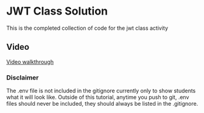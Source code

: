 # JWT Class Solution

This is the completed collection of code for the jwt class activity

## Video

[Video walkthrough](https://youtu.be/n91X_svS4BQ)

### Disclaimer

The .env file is not included in the gitignore currently only to show students what it will look like. Outside of this tutorial, anytime you push to git, .env files should never be included, they should always be listed in the .gitignore.
